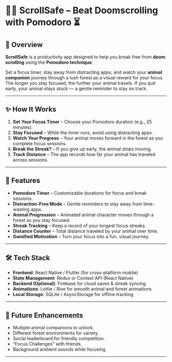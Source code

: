 # 🐻🌲 ScrollSafe – Beat Doomscrolling with Pomodoro ⏳

## 📌 Overview

**ScrollSafe** is a productivity app designed to help you break free from **doom scrolling** using the **Pomodoro technique**.

Set a focus timer, stay away from distracting apps, and watch your **animal companion** journey through a lush forest as a visual reward for your focus.
The longer you stay focused, the further your animal travels. If you quit early, your animal stays stuck — a gentle reminder to stay on track.

---

## ✨ How It Works

1. **Set Your Focus Timer** – Choose your Pomodoro duration (e.g., 25 minutes).
2. **Stay Focused** – While the timer runs, avoid using distracting apps.
3. **Watch Your Progress** – Your animal moves forward in the forest as you complete focus sessions.
4. **Break the Streak?** – If you give up early, the animal stops moving.
5. **Track Distance** – The app records how far your animal has traveled across sessions.

---

## 🎯 Features

* **Pomodoro Timer** – Customizable durations for focus and break sessions.
* **Distraction-Free Mode** – Gentle reminders to stay away from time-wasting apps.
* **Animal Progression** – Animated animal character moves through a forest as you stay focused.
* **Streak Tracking** – Keep a record of your longest focus streaks.
* **Distance Counter** – Total distance traveled by your animal over time.
* **Gamified Motivation** – Turn your focus into a fun, visual journey.

---

## 🛠 Tech Stack 

* **Frontend**: React Native / Flutter (for cross-platform mobile)
* **State Management**: Redux or Context API (React Native)
* **Backend (Optional)**: Firebase for cloud saves & streak syncing
* **Animations**: Lottie / Rive for smooth animal and forest animations
* **Local Storage**: SQLite / AsyncStorage for offline tracking

---

## 🚀 Future Enhancements

* Multiple animal companions to unlock.
* Different forest environments for variety.
* Social leaderboard for friendly competition.
* “Focus Challenges” with friends.
* Background ambient sounds while focusing.

---
